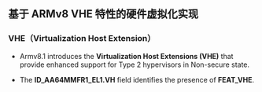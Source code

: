 ## 基于 ARMv8 VHE 特性的硬件虚拟化实现
### VHE（Virtualization Host Extension）
* Armv8.1 introduces the **Virtualization Host Extensions (VHE)** that provide enhanced support for Type 2 hypervisors in Non-secure state.

* The **ID_AA64MMFR1_EL1.VH** field identifies the presence of **FEAT_VHE**.